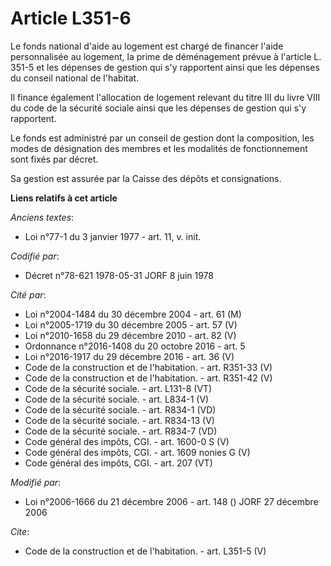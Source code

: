 # Article L351-6

Le fonds national d'aide au logement est chargé de financer l'aide personnalisée au logement, la prime de déménagement prévue
à l'article L. 351-5 et les dépenses de gestion qui s'y rapportent ainsi que les dépenses du conseil national de l'habitat.

Il finance également l'allocation de logement relevant du titre III du livre VIII du code de la sécurité sociale ainsi que
les dépenses de gestion qui s'y rapportent.

Le fonds est administré par un conseil de gestion dont la composition, les modes de désignation des membres et les modalités
de fonctionnement sont fixés par décret.

Sa gestion est assurée par la Caisse des dépôts et consignations.

**Liens relatifs à cet article**

_Anciens textes_:

  - Loi n°77-1 du 3 janvier 1977 - art. 11, v. init.

_Codifié par_:

  - Décret n°78-621 1978-05-31 JORF 8 juin 1978

_Cité par_:

  - Loi n°2004-1484 du 30 décembre 2004 - art. 61 (M)
  - Loi n°2005-1719 du 30 décembre 2005 - art. 57 (V)
  - Loi n°2010-1658 du 29 décembre 2010 - art. 82 (V)
  - Ordonnance n°2016-1408 du 20 octobre 2016 - art. 5
  - Loi n°2016-1917 du 29 décembre 2016 - art. 36 (V)
  - Code de la construction et de l'habitation. - art. R351-33 (V)
  - Code de la construction et de l'habitation. - art. R351-42 (V)
  - Code de la sécurité sociale. - art. L131-8 (VT)
  - Code de la sécurité sociale. - art. L834-1 (V)
  - Code de la sécurité sociale. - art. R834-1 (VD)
  - Code de la sécurité sociale. - art. R834-13 (V)
  - Code de la sécurité sociale. - art. R834-7 (VD)
  - Code général des impôts, CGI. - art. 1600-0 S (V)
  - Code général des impôts, CGI. - art. 1609 nonies G (V)
  - Code général des impôts, CGI. - art. 207 (VT)

_Modifié par_:

  - Loi n°2006-1666 du 21 décembre 2006 - art. 148 () JORF 27 décembre 2006

_Cite_:

  - Code de la construction et de l'habitation. - art. L351-5 (V)
